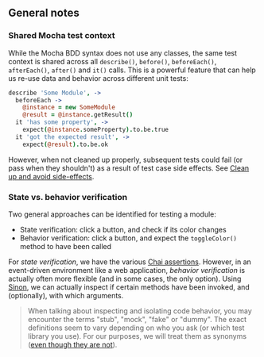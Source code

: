General notes
-------------

<a name="shared-mocha-context"></a>
### Shared Mocha test context

While the Mocha BDD syntax does not use any classes, the same test context is shared across all `describe()`, `before()`, `beforeEach()`, `afterEach()`, `after()` and `it()` calls. This is a powerful feature that can help us re-use data and behavior across different unit tests:

```coffeescript
describe 'Some Module', ->
  beforeEach ->
    @instance = new SomeModule
    @result = @instance.getResult()
  it 'has some property', ->
    expect(@instance.someProperty).to.be.true
  it 'got the expected result', ->
    expect(@result).to.be.ok
```

However, when not cleaned up properly, subsequent tests could fail (or pass when they shouldn't) as a result of test case side effects. See [Clean up and avoid side-effects][doc_side_effects].


<a name="state-vs-behavior-verification"></a>
### State vs. behavior verification

Two general approaches can be identified for testing a module: 

* State verification: click a button, and check if its color changes
* Behavior verification: click a button, and expect the `toggleColor()` method to have been called

For *state verification*, we have the various [Chai assertions](http://chaijs.com/api/assert/). However, in an event-driven environment like a web application, *behavior verification* is actually often more flexible (and in some cases, the only option). Using [Sinon](http://sinonjs.org/), we can actually inspect if certain methods have been invoked, and (optionally), with which arguments.

> When talking about inspecting and isolating code behavior, you may encounter the terms "stub", "mock", "fake" or "dummy". The exact definitions seem to vary depending on who you ask (or which test library you use). For our purposes, we will treat them as synonyms ([even though they are not](http://martinfowler.com/articles/mocksArentStubs.html)).


[doc_side_effects]: best_practices.md#cleanup-side-effects
